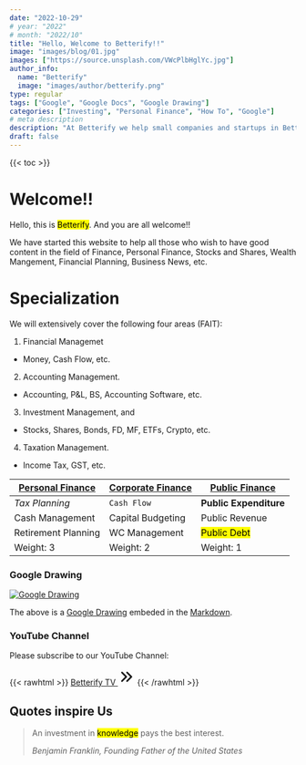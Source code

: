```yaml
---
date: "2022-10-29"
# year: "2022"
# month: "2022/10"
title: "Hello, Welcome to Betterify!!"
image: "images/blog/01.jpg"
images: ["https://source.unsplash.com/VWcPlbHglYc.jpg"]
author_info: 
  name: "Betterify"
  image: "images/author/betterify.png"
type: regular
tags: ["Google", "Google Docs", "Google Drawing"]
categories: ["Investing", "Personal Finance", "How To", "Google"]
# meta description
description: "At Betterify we help small companies and startups in Better Financial and Wealth Management. Want to know how we help? Welcome to Betterify!!"
draft: false
---
```

{{< toc >}}
# Welcome!!
Hello, this is <mark>Betterify</mark>. And you are all welcome!!

<p class="yellow">We have started this website to help all those who wish to have good content in the field of Finance, Personal Finance, Stocks and Shares, Wealth Mangement, Financial Planning, Business News, etc.</p>

# Specialization
We will extensively cover the following four areas (FAIT):
1. Financial Managemet
* Money, Cash Flow, etc.
2. Accounting Management.
* Accounting, P&L, BS, Accounting Software, etc.
3. Investment Management, and
* Stocks, Shares, Bonds, FD, MF, ETFs, Crypto, etc.
4. Taxation Management.
* Income Tax, GST, etc.

<u>**Personal Finance**</u> | <u>**Corporate Finance**</u> |  <u>**Public Finance**</u>
--- | --- | ---
*Tax Planning* | `Cash Flow` | **Public Expenditure**
Cash Management | Capital Budgeting | Public Revenue
Retirement Planning | WC Management | <mark>Public Debt</mark>
Weight: 3 | Weight: 2 | Weight: 1

### Google Drawing
[![Google Drawing](https://docs.google.com/drawings/d/1WsLeQRmArkTcCNei0bqYYzhkAnbIAI9kpl2z0w8XQ3Q/export/png)](https://docs.google.com/drawings/d/1WsLeQRmArkTcCNei0bqYYzhkAnbIAI9kpl2z0w8XQ3Q/edit "Click to view/edit Drawing")

The above is a [Google Drawing](https://g.co/kgs/MmmryH) embeded in the [Markdown](https://github.com/adam-p/markdown-here/wiki/Markdown-Cheatsheet).

### YouTube Channel
Please subscribe to our YouTube Channel:

{{< rawhtml >}}
<a href="https://www.youtube.com/channel/UCiyLlAY3_T1XiADSThStYGA" target="_blank" class="btn btn-primary btn-lg mb-4">Betterify TV <svg xmlns="http://www.w3.org/2000/svg" class="h-5 w-5" viewBox="0 0 20 20" width="30px" height="30px" fill="currentColor">
  <path fill-rule="evenodd" d="M10.293 15.707a1 1 0 010-1.414L14.586 10l-4.293-4.293a1 1 0 111.414-1.414l5 5a1 1 0 010 1.414l-5 5a1 1 0 01-1.414 0z" clip-rule="evenodd" />
  <path fill-rule="evenodd" d="M4.293 15.707a1 1 0 010-1.414L8.586 10 4.293 5.707a1 1 0 011.414-1.414l5 5a1 1 0 010 1.414l-5 5a1 1 0 01-1.414 0z" clip-rule="evenodd" />
</svg></a>
{{< /rawhtml >}}

## Quotes inspire Us
>An investment in <mark>knowledge</mark> pays the best interest.
>
> <cite>Benjamin Franklin, Founding Father of the United States</cite>
